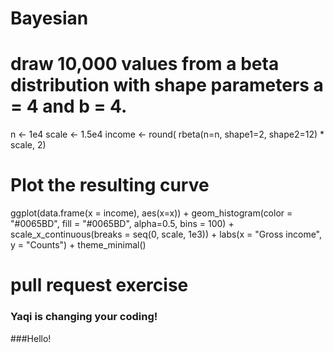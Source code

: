 # Bayesian
# draw 10,000 values from a beta distribution with shape parameters a = 4 and b = 4.
n <- 1e4
scale <- 1.5e4
income <- round( rbeta(n=n, shape1=2, shape2=12) * scale, 2)


# Plot the resulting curve
ggplot(data.frame(x = income), aes(x=x)) +
  geom_histogram(color = "#0065BD", fill = "#0065BD", alpha=0.5, bins = 100) +
  scale_x_continuous(breaks = seq(0, scale, 1e3)) + 
  labs(x = "Gross income", 
       y = "Counts") + 
  theme_minimal()
  
  
# pull request exercise


### Yaqi is changing your coding!
###Hello!
